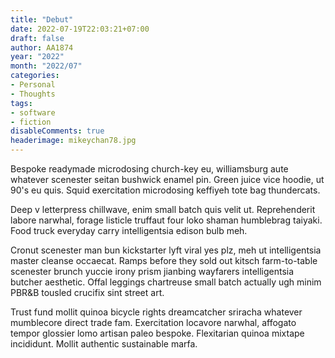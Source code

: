 ```yaml
---
title: "Debut"
date: 2022-07-19T22:03:21+07:00
draft: false
author: AA1874
year: "2022"
month: "2022/07"
categories:
- Personal
- Thoughts
tags:
- software
- fiction
disableComments: true
headerimage: mikeychan78.jpg
---
```


Bespoke readymade microdosing church-key eu, williamsburg aute whatever scenester seitan bushwick enamel pin. Green juice vice hoodie, ut 90's eu quis. Squid exercitation microdosing keffiyeh tote bag thundercats.

<!-- more -->

Deep v letterpress chillwave, enim small batch quis velit ut. Reprehenderit labore narwhal, forage listicle truffaut four loko shaman humblebrag taiyaki. Food truck everyday carry intelligentsia edison bulb meh.

Cronut scenester man bun kickstarter lyft viral yes plz, meh ut intelligentsia master cleanse occaecat. Ramps before they sold out kitsch farm-to-table scenester brunch yuccie irony prism jianbing wayfarers intelligentsia butcher aesthetic. Offal leggings chartreuse small batch actually ugh minim PBR&B tousled crucifix sint street art.

Trust fund mollit quinoa bicycle rights dreamcatcher sriracha whatever mumblecore direct trade fam. Exercitation locavore narwhal, affogato tempor glossier lomo artisan paleo bespoke. Flexitarian quinoa mixtape incididunt. Mollit authentic sustainable marfa.